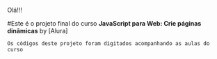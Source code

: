 Olá!!!

#Este é o projeto final do curso **JavaScript para Web: Crie páginas dinâmicas** by [Alura]

```Os códigos deste projeto foram digitados acompanhando as aulas do curso```

